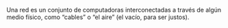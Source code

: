 Una red es un conjunto de computadoras interconectadas a través de algún medio físico, como “cables” o “el aire” (el vacío, para ser justos). 